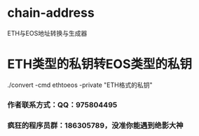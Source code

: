 # chain-address
ETH与EOS地址转换与生成器

# ETH类型的私钥转EOS类型的私钥
./convert -cmd ethtoeos -private "ETH格式的私钥"

### 作者联系方式：QQ：975804495
### 疯狂的程序员群：186305789，没准你能遇到绝影大神
